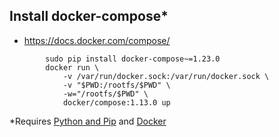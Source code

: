 ## Install docker-compose*
* https://docs.docker.com/compose/
```docker-compose
        sudo pip install docker-compose~=1.23.0
        docker run \
            -v /var/run/docker.sock:/var/run/docker.sock \
            -v "$PWD:/rootfs/$PWD" \
            -w="/rootfs/$PWD" \
            docker/compose:1.13.0 up
```            
*Requires [Python and Pip](./install-python-pip.md) and [Docker](./install-docker.md)

